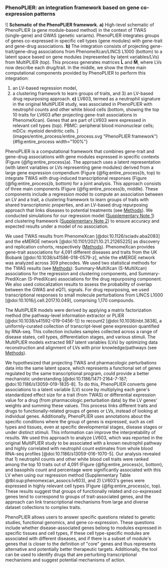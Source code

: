 ### PhenoPLIER: an integration framework based on gene co-expression patterns

![
**Schematic of the PhenoPLIER framework.**
**a)** High-level schematic of PhenoPLIER (a gene module-based method) in the context of TWAS (single-gene) and GWAS (genetic variants).
PhenoPLIER integrates groups of genes co-expressed in specific cell types (gene modules) with gene-trait and gene-drug associations.
**b)** The integration consists of projecting gene-trait/gene-drug associations from PhenomeXcan/LINCS L1000 (bottom) to a latent space based on gene modules (represented by latent variables/LVs) from MultiPLIER (top).
This process generates matrices $\mathbf{\hat{L}}$ and $\mathbf{\hat{M}}$, where LVs now describe each drug/trait.
In the middle, we show the three main computational components provided by PhenoPLIER to perform this integration:
1) an LV-based regression model,
2) a clustering framework to learn groups of traits,
and 3) an LV-based drug repurposing approach.
**c)** LV603, termed as a neutrophil signature in the original MultiPLIER study, was associated in PhenoPLIER with neutrophil counts and other white blood cells (bottom, showing the top 10 traits for LV603 after projecting gene-trait associations in PhenomeXcan).
Genes that are part of LV603 were expressed in relevant cell types (top).
PBMC: peripheral blood mononuclear cells;
mDCs: myeloid dendritic cells.
](images/entire_process/entire_process.svg "PhenoPLIER framework"){#fig:entire_process width="100%"}


PhenoPLIER is a computational framework that combines gene-trait and gene-drug associations with gene modules expressed in specific contexts (Figure {@fig:entire_process}a).
The approach uses a latent representation (with latent variables or LVs representing gene modules) derived from a large gene expression compendium (Figure {@fig:entire_process}b, top) to integrate TWAS with drug-induced transcriptional responses (Figure {@fig:entire_process}b, bottom) for a joint analysis.
This approach consists of three main components (Figure {@fig:entire_process}b, middle).
These components include a regression model to compute an association between an LV and a trait, a clustering framework to learn groups of traits with shared transcriptomic properties, and an LV-based drug repurposing approach that links diseases to potential treatments (see [Methods](#sec:methods)).
We conducted simulations for our regression model ([Supplementary Note 1](#sm:reg:null_sim)) and clustering framework ([Supplementary Note 2](#sm:clustering:null_sim)) to ensure accuracy and expected results under a model of no association.


We used TWAS results from PhenomeXcan [@doi:10.1126/sciadv.aba2083] and the eMERGE network [@doi:10.1101/2021.10.21.21265225] as discovery and replication cohorts, respectively ([Methods](#sec:methods:twas)).
PhenomeXcan provides gene-trait associations for 4,091 different diseases and traits from the UK Biobank [@doi:10.1038/s41586-018-0579-z], while the eMERGE network was analyzed across 309 phecodes.
We used two statistical methods for the TWAS results (see [Methods](#sec:methods:predixcan)): Summary-MultiXcan (S-MultiXcan) associations for the regression and clustering components, and Summary-PrediXcan (S-PrediXcan) associations for the drug repurposing component.
We also used colocalization results to assess the probability of overlap between the GWAS and eQTL signals.
For drug repurposing, we used transcriptional responses to small molecule perturbations from LINCS L1000 [@doi:10.1016/j.cell.2017.10.049], comprising 1,170 compounds.


The MultiPLIER models were derived by applying a matrix factorization method (the pathway-level information extractor or PLIER [@doi:10.1038/s41592-019-0456-1]) to recount2 [@doi:10.1038/nbt.3838], a uniformly-curated collection of transcript-level gene expression quantified by RNA-seq.
This collection includes samples collected across a range of disease states, cell types, differentiation stages, and various stimuli.
The MultiPLIER models extracted 987 latent variables (LVs) by optimizing data reconstruction and alignment of LVs with prior knowledge/pathways (see [Methods](#sec:methods:multiplier)).


<!--  -->
We hypothesized that projecting TWAS and pharmacologic perturbations data into the same latent space, which represents a functional set of genes regulated by the same transcriptional program, could provide a better mechanistic understanding [@doi:10.1186/1471-2164-7-187; @doi:10.1186/s13059-019-1835-8].
To do this, PhenoPLIER converts gene associations to a latent variable (LV) score by multiplying each gene's standardized effect size for a trait (from TWAS) or differential expression value for a drug (from pharmacologic perturbation data) by the LV genes' weights and summing these values.
This process links different traits and drugs to functionally-related groups of genes or LVs, instead of looking at individual genes.
Additionally, PhenoPLIER uses annotations about the specific conditions where the group of genes is expressed, such as cell types and tissues, even at specific developmental stages, disease stages or under distinct stimuli.
This information can improve the interpretability of results.
We used this approach to analyze LV603, which was reported in the original MultiPLIER study to be associated with a known neutrophil pathway and highly correlated with neutrophil count estimates from whole blood RNA-seq profiles [@doi:10.1186/s13059-016-1070-5].
Our analysis revealed that 1) neutrophil counts and other white blood cell traits were ranked among the top 10 traits out of 4,091 (Figure {@fig:entire_process}c, bottom), and basophils count and percentage were significantly associated with this LV when using our regression method (Supplementary Table @tbl:sup:phenomexcan_assocs:lv603), and 2) LV603's genes were expressed in highly relevant cell types (Figure {@fig:entire_process}c, top).
These results suggest that groups of functionally related and co-expressed genes tend to correspond to groups of trait-associated genes, and the approach can link transcriptional mechanisms from large and diverse dataset collections to complex traits.


PhenoPLIER allows users to answer specific questions related to genetic studies, functional genomics, and gene co-expression.
These questions include whether disease-associated genes belong to modules expressed in specific tissues and cell types, if these cell type-specific modules are associated with different diseases, and if there is a subset of module's genes that is closer to the definition of "core" genes and thus represents alternative and potentially better therapeutic targets.
Additionally, the tool can be used to identify drugs that are perturbing transcriptional mechanisms and suggest potential mechanisms of action.

